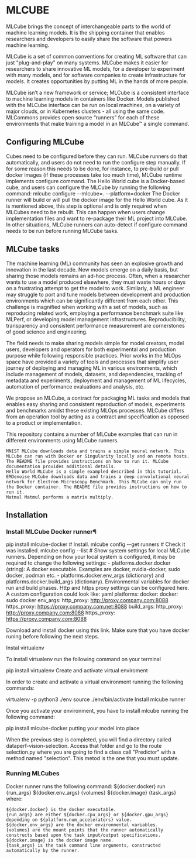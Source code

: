 # MLCUBE

MLCube brings the concept of interchangeable parts to the world of machine learning models. It is the shipping container that enables researchers and developers to easily share the software that powers machine learning.

MLCube is a set of common conventions for creating ML software that can just "plug-and-play" on many systems. MLCube makes it easier for researchers to share innovative ML models, for a developer to experiment with many models, and for software companies to create infrastructure for models. It creates opportunities by putting ML in the hands of more people.

MLCube isn’t a new framework or service; MLCube is a consistent interface to machine learning models in containers like Docker. Models published with the MLCube interface can be run on local machines, on a variety of major clouds, or in Kubernetes clusters - all using the same code. MLCommons provides open source “runners” for each of these environments that make training a model in an MLCube™ a single command.

## Configuring MLCube

Cubes need to be configured before they can run. MLCube runners do that automatically, and users do not need to run the configure step manually. If for some reason this needs to be done, for instance, to pre-build or pull docker images (if these processes take too much time), MLCube runtime implements configure command. The Hello World cube is a Docker-based cube, and users can configure the MLCube by running the following command: mlcube configure --mlcube=. --platform=docker The Docker runner will build or will pull the docker image for the Hello World cube. As it is mentioned above, this step is optional and is only required when MLCubes need to be rebuilt. This can happen when users change implementation files and want to re-package their ML project into MLCube. In other situations, MLCube runners can auto-detect if configure command needs to be run before running MLCube tasks.

## MLCube tasks

The machine learning (ML) community has seen an explosive growth and innovation in the last decade. New models emerge on a daily basis, but sharing those models remains an ad-hoc process. Often, when a researcher wants to use a model produced elsewhere, they must waste hours or days on a frustrating attempt to get the model to work. Similarly, a ML engineer may struggle to port and tune models between development and production environments which can be significantly different from each other. This challenge is magnified when working with a set of models, such as reproducing related work, employing a performance benchmark suite like MLPerf, or developing model management infrastructures. Reproducibility, transparency and consistent performance measurement are cornerstones of good science and engineering.

The field needs to make sharing models simple for model creators, model users, developers and operators for both experimental and production purpose while following responsible practices. Prior works in the MLOps space have provided a variety of tools and processes that simplify user journey of deploying and managing ML in various environments, which include management of models, datasets, and dependencies, tracking of metadata and experiments, deployment and management of ML lifecycles, automation of performance evaluations and analysis, etc.

We propose an MLCube, a contract for packaging ML tasks and models that enables easy sharing and consistent reproduction of models, experiments and benchmarks amidst these existing MLOps processes. MLCube differs from an operation tool by acting as a contract and specification as opposed to a product or implementation.

This repository contains a number of MLCube examples that can run in different environments using MLCube runners.

    MNIST MLCube downloads data and trains a simple neural network. This MLCube can run with Docker or Singularity locally and on remote hosts. The README file provides instructions on how to run it. MLCube documentation provides additional details.
    Hello World MLCube is a simple exampled described in this tutorial.
    EMDenoise MLCube downloads data and trains a deep convolutional neural network for Electron Microscopy Benchmark. This MLCube can only run the Docker container. The README file provides instructions on how to run it.
    Matmul Matmul performs a matrix multiply.


## Installation

### Install MLCube Docker runner¶

pip install mlcube-docker # Install. mlcube config --get runners # Check it was installed. mlcube config --list # Show system settings for local MLCube runners. Depending on how your local system is configured, it may be required to change the following settings: - platforms.docker.docker (string): A docker executable. Examples are docker, nvidia-docker, sudo docker, podman etc. - platforms.docker.env_args (dictionary) and platforms.docker.build_args (dictionary). Environmental variables for docker run and build phases. Http and https proxy settings can be configured here. A custom configuration could look like: yaml platforms: docker: docker: sudo docker env_args: http_proxy: http://proxy.company.com:8088 https_proxy: https://proxy.company.com.net:8088 build_args: http_proxy: http://proxy.company.com:8088 https_proxy: https://proxy.company.com:8088

Download and install docker using this link. Make sure that you have docker runing before following the next steps.

Instal virtualenv

To install virtualenv run the following command on your terminal

pip install virtualenv
Create and activate virtual enviroment

In order to create and activate a virtual environment running the following commands:

virtualenv -p python3 ./env
source ./env/bin/activate
Install mlcube runner

Once you activate your environment, you have to install mlcube running the following command:

pip install mlcube-docker
putting your model into place

When the previous step is completed, you will find a directory called dataperf-vision-selection. Access that folder and go to the route selection.py where you are going to find a class call "Predictor" with a method named "selection". This metod is the one that you must update.

### Running MLCubes

Docker runner runs the following command:
${docker.docker} run {run_args} ${docker.env_args} {volumes} ${docker.image} {task_args}
where:

    ${docker.docker} is the docker executable.
    {run_args} are either ${docker.cpu_args} or ${docker.gpu_args} depending on ${platform.num_accelerators} value.
    ${docker.env_args} are the docker environmental variables.
    {volumes} are the mount points that the runner automatically constructs based upon the task input/output specifications.
    ${docker.image} is the docker image name.
    {task_args} is the task command line arguments, constructed automatically by the runner.
